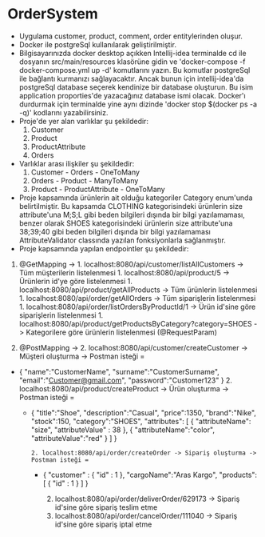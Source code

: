 # OrderSystem
- Uygulama customer, product, comment, order entitylerinden oluşur.
- Docker ile postgreSql kullanılarak geliştirilmiştir.
- Bilgisayarınızda docker desktop açıkken Intellij-idea terminalde cd ile dosyanın src/main/resources klasörüne gidin ve 'docker-compose -f docker-compose.yml up -d' komutlarını yazın. Bu komutlar postgreSql ile bağlantı kurmanızı sağlayacaktır. Ancak bunun için intellij-idea'da postgreSql database seçerek kendinize bir database oluşturun. Bu isim application proporties'de yazacağınız database ismi olacak. Docker'ı durdurmak için terminalde yine aynı dizinde 'docker stop $(docker ps -a -q)' kodlarını yazabilirsiniz.
- Proje'de yer alan varlıklar şu şekildedir:
  1. Customer
  2. Product
  3. ProductAttribute
  4. Orders
- Varlıklar arası ilişkiler şu şekildedir:
  1. Customer - Orders - OneToMany
  2. Orders - Product - ManyToMany
  3. Product - ProductAttribute - OneToMany
- Proje kapsamında ürünlerin ait olduğu kategoriler Category enum'unda belirtilmiştir. Bu kapsamda CLOTHING kategorisindeki ürünlerin size attribute'una M;S;L gibi beden bilgileri dışında bir bilgi yazılamaması, benzer olarak SHOES kategorisindeki ürünlerin size attribute'una 38;39;40 gibi beden bilgileri dışında bir bilgi yazılamaması AttributeValidator classında yazılan fonksiyonlarla sağlanmıştır.
- Proje kapsamında yapılan endpointler şu şekildedir:
1. @GetMapping ->
       1. localhost:8080/api/customer/listAllCustomers -> Tüm müşterilerin listelenmesi
       1. localhost:8080/api/product/5 -> Ürünlerin id'ye göre listelenmesi
       1. localhost:8080/api/product/getAllProducts -> Tüm ürünlerin listelenmesi
       1. localhost:8080/api/order/getAllOrders -> Tüm siparişlerin listelenmesi
       1. localhost:8080/api/order/listOrdersByProductId/1 -> Ürün id'sine göre siparişlerin listelenmesi
       1. localhost:8080/api/product/getProductsByCategory?category=SHOES -> Kategorilere göre ürünlerin listelenmesi (@RequestParam)

3. @PostMapping ->
       2. localhost:8080/api/customer/createCustomer -> Müşteri oluşturma -> Postman isteği = 
- {
    "name":"CustomerName",
    "surname":"CustomerSurname",
    "email":"Customer@gmail.com",
    "password":"Customer123"
}
        2. localhost:8080/api/product/createProduct -> Ürün oluşturma -> Postman isteği =
  - {
    "title":"Shoe",
    "description":"Casual",
    "price":1350,
    "brand":"Nike",
    "stock":150,
    "category":"SHOES",
    "attributes": [
        {
            "attributeName": "size",
            "attributeValue" : 38
        },
        {
            "attributeName":"color",
            "attributeValue":"red"
        }
    ]
}

        2. localhost:8080/api/order/createOrder -> Sipariş oluşturma -> Postman isteği =
    - {
    "customer" : {
        "id" : 1
    },
    "cargoName":"Aras Kargo",
    "products":[
        {
            "id" : 1
        }
    ]
}

      2. localhost:8080/api/order/deliverOrder/629173 -> Sipariş id'sine göre sipariş teslim etme
      2. localhost:8080/api/order/cancelOrder/111040 -> Sipariş id'sine göre sipariş iptal etme
